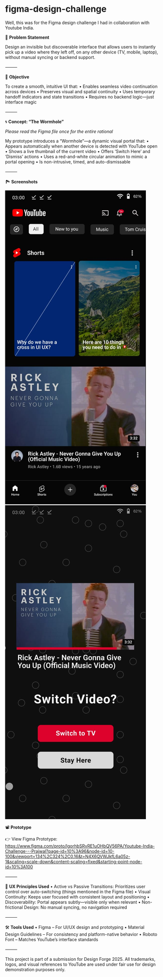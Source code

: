 # figma-design-challenge
Well, this was for the Figma design challenge I had in collaboration with Youtube India.

📌 **Problem Statement**

Design an invisible but discoverable interface that allows users to instantly pick up a video where they left off, on any other device (TV, mobile, laptop), without manual syncing or backend support.

⸻

🎯 **Objective**

To create a smooth, intuitive UI that:
	•	Enables seamless video continuation across devices
	•	Preserves visual and spatial continuity
	•	Uses temporary handoff indicators and state transitions
	•	Requires no backend logic—just interface magic

⸻

🌀 **Concept: “The Wormhole”**

*Please read the Figma file once for the entire rational*

My prototype introduces a “Wormhole”—a dynamic visual portal that:
	•	Appears automatically when another device is detected with YouTube open
	•	Shows a live thumbnail of the current video
	•	Offers ‘Switch Here’ and ‘Dismiss’ actions
	•	Uses a red-and-white circular animation to mimic a portal opening
	•	Is non-intrusive, timed, and auto-dismissable

⸻

🏞️ **Screenshots**

![Home](IMG/01.jpeg)
![Manual Switching](IMG/02.jpeg)


📽️ **Prototype**

👉 View Figma Prototype: https://www.figma.com/proto/lgorhbSRvRE1uOHbQV56PA/Youtube-India-Challenge---Prajwal?page-id=10%3A96&node-id=10-100&viewport=134%2C324%2C0.16&t=N4X6QVWJkfL6a05z-1&scaling=scale-down&content-scaling=fixed&starting-point-node-id=10%3A100

⸻

🧠 **UX Principles Used**
	•	Active vs Passive Transitions: Prioritizes user control over auto-switching (things mentioned in the Figma file)
	•	Visual Continuity: Keeps user focused with consistent layout and positioning
	•	Discoverability: Portal appears subtly—visible only when relevant
	•	Non-frictional Design: No manual syncing, no navigation required

⸻

🛠️ **Tools Used**
	•	Figma – For UI/UX design and prototyping
	•	Material Design Guidelines – For consistency and platform-native behavior
	•	Roboto Font – Matches YouTube’s interface standards

⸻

This project is part of a submission for Design Forge 2025.
All trademarks, logos, and visual references to YouTube are used under fair use for design demonstration purposes only.

